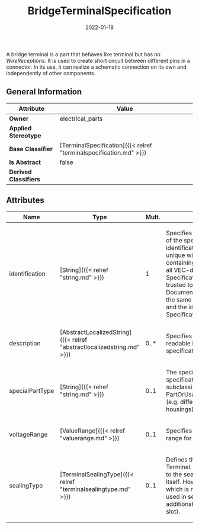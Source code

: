 ﻿---
title: BridgeTerminalSpecification
toc: false
type: specs
date: "2022-01-18"
draft: false
specification: VEC
version: 1.2.2
documentType: "Recommendation"
elementType: Class
classes:
  - BridgeTerminalSpecification
menu_name: vec-1.2.2
---
<p> A bridge terminal is a part that behaves like terminal but has no <i>WireReceptions.</i> It is used to create short circuit between different pins in a connector. In its use, it can realize a schematic connection on its own and independently of other components.      </p>

## General Information

| Attribute               | Value |
|-------------------------|-------|
| **Owner**               | electrical_parts |
| **Applied Stereotype**  |   |
| **Base Classifier**     | [TerminalSpecification]({{< relref "terminalspecification.md" >}})<br/>  |
| **Is Abstract**         | false |
| **Derived Classifiers** |   |

## Attributes
|  Name  |  Type  |  Mult.  |  Description  |  Owning Classifier  |
|--------|--------|---------|---------------|--------------|
|identification | [String]({{< relref "string.md" >}}) | 1 | <p> Specifies a unique identification of the specification. The identification is guaranteed to be unique within the document containing the specification. For all VEC-documents a Specification-instance can be trusted to be identical if the DocumentVersion-instance is the same (see DocumentVersion) and the identification of the Specification is the same.      </p> | [Specification]({{< relref "specification.md" >}}) |
|description | [AbstractLocalizedString]({{< relref "abstractlocalizedstring.md" >}}) | 0..* | <p> Specifies additional, human readable information about the specification.      </p> | [Specification]({{< relref "specification.md" >}}) |
|specialPartType | [String]({{< relref "string.md" >}}) | 0..1 | <p>The specialPartType allows the specification of subclassifications for a PartOrUsageRelatedSpecification (e.g. different types of connector housings).  </p> | [PartOrUsageRelatedSpecification]({{< relref "partorusagerelatedspecification.md" >}}) |
|voltageRange | [ValueRange]({{< relref "valuerange.md" >}}) | 0..1 | <p> Specifies the allowed voltage range for the connector housing.      </p> | [TerminalSpecification]({{< relref "terminalspecification.md" >}}) |
|sealingType | [TerminalSealingType]({{< relref "terminalsealingtype.md" >}}) | 0..1 | <p> Defines the <i>SealingType</i> of the Terminal. This type always refers to the sealing of the terminal itself. However, even a terminal which is not sealable can be used in sealed locations with additional measures (e.g. on the slot).        </p> | [TerminalSpecification]({{< relref "terminalspecification.md" >}}) |

